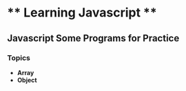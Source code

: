 # ** Learning Javascript **
## Javascript Some Programs for Practice
### Topics
- **Array**
- **Object**

